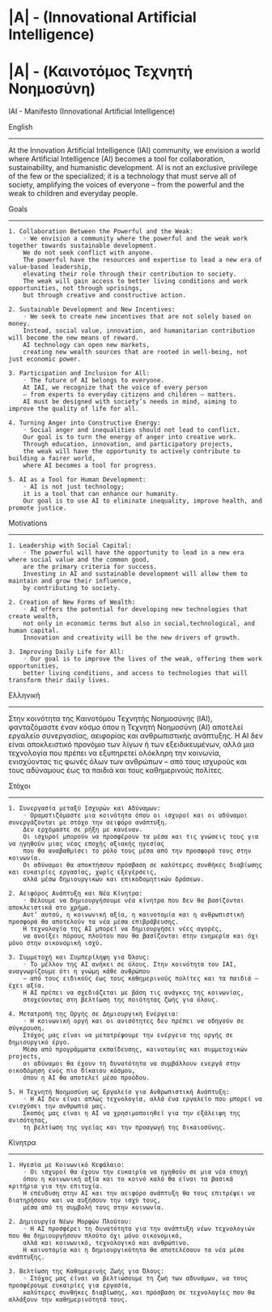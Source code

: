 # |A| - (Innovational Artificial Intelligence)
# |A| - (Καινοτόμος Τεχνητή Νοημοσύνη)

IAI - Manifesto (Innovational Artificial Intelligence)

English 
_______________________________________________________________________________________________________________________________________
At the Innovation Artificial Intelligence (IAI) community, 
we envision a world where Artificial Intelligence (AI) becomes a tool for collaboration, sustainability, and humanistic development. 
AI is not an exclusive privilege of the few or the specialized; 
it is a technology that must serve all of society, amplifying the voices of everyone 
– from the powerful and the weak to children and everyday people.

Goals 
__________________________________________________________________________________________________________________
    1. Collaboration Between the Powerful and the Weak:
        ◦ We envision a community where the powerful and the weak work together towards sustainable development. 
        We do not seek conflict with anyone. 
        The powerful have the resources and expertise to lead a new era of value-based leadership, 
        elevating their role through their contribution to society. 
        The weak will gain access to better living conditions and work opportunities, not through uprisings, 
        but through creative and constructive action.
        
    2. Sustainable Development and New Incentives:
        ◦ We seek to create new incentives that are not solely based on money. 
        Instead, social value, innovation, and humanitarian contribution will become the new means of reward. 
        AI technology can open new markets, 
        creating new wealth sources that are rooted in well-being, not just economic power.
        
    3. Participation and Inclusion for All:
        ◦ The future of AI belongs to everyone. 
        At IAI, we recognize that the voice of every person 
        – from experts to everyday citizens and children – matters. 
        AI must be designed with society’s needs in mind, aiming to improve the quality of life for all.
        
    4. Turning Anger into Constructive Energy:
        ◦ Social anger and inequalities should not lead to conflict. 
        Our goal is to turn the energy of anger into creative work. 
        Through education, innovation, and participatory projects, 
        the weak will have the opportunity to actively contribute to building a fairer world,
        where AI becomes a tool for progress.
        
    5. AI as a Tool for Human Development:
        ◦ AI is not just technology; 
        it is a tool that can enhance our humanity. 
        Our goal is to use AI to eliminate inequality, improve health, and promote justice.
        
Motivations 
___________________________________________________________________________________________________________________
    1. Leadership with Social Capital:
        ◦ The powerful will have the opportunity to lead in a new era where social value and the common good,
        are the primary criteria for success. 
        Investing in AI and sustainable development will allow them to maintain and grow their influence,
        by contributing to society.
        
    2. Creation of New Forms of Wealth:
        ◦ AI offers the potential for developing new technologies that create wealth,
        not only in economic terms but also in social,technological, and human capital. 
        Innovation and creativity will be the new drivers of growth.
        
    3. Improving Daily Life for All:
        ◦ Our goal is to improve the lives of the weak, offering them work opportunities, 
        better living conditions, and access to technologies that will transform their daily lives.



Ελληνική 
______________________________________________________________________________________________________________________________________
Στην κοινότητα της Καινοτόμου Τεχνητής Νοημοσύνης (IAI), 
φανταζόμαστε έναν κόσμο όπου η Τεχνητή Νοημοσύνη (AI) αποτελεί εργαλείο συνεργασίας, αειφορίας και ανθρωπιστικής ανάπτυξης. 
Η AI δεν είναι αποκλειστικό προνόμιο των λίγων ή των εξειδικευμένων, 
αλλά μια τεχνολογία που πρέπει να εξυπηρετεί ολόκληρη την κοινωνία, ενισχύοντας τις φωνές όλων των ανθρώπων 
– από τους ισχυρούς και τους αδύναμους έως τα παιδιά και τους καθημερινούς πολίτες.

Στόχοι 
__________________________________________________________________________________________________________________________
    1. Συνεργασία μεταξύ Ισχυρών και Αδύναμων:
        ◦ Οραματιζόμαστε μια κοινότητα όπου οι ισχυροί και οι αδύναμοι συνεργάζονται με στόχο την αειφόρο ανάπτυξη. 
        Δεν ερχόμαστε σε ρήξη με κανέναν. 
        Οι ισχυροί μπορούν να προσφέρουν τα μέσα και τις γνώσεις τους για να ηγηθούν μιας νέας εποχής αξιακής ηγεσίας
        που θα αναβαθμίσει το ρόλο τους μέσα από την προσφορά τους στην κοινωνία. 
        Οι αδύναμοι θα αποκτήσουν πρόσβαση σε καλύτερες συνθήκες διαβίωσης και ευκαιρίες εργασίας, χωρίς εξεγέρσεις, 
        αλλά μέσω δημιουργικών και επικοδομητικών δράσεων.
   
    2. Αειφόρος Ανάπτυξη και Νέα Κίνητρα:
        ◦ Θέλουμε να δημιουργήσουμε νέα κίνητρα που δεν θα βασίζονται αποκλειστικά στο χρήμα. 
        Αντ’ αυτού, η κοινωνική αξία, η καινοτομία και η ανθρωπιστική προσφορά θα αποτελούν τα νέα μέσα επιβράβευσης. 
        Η τεχνολογία της AI μπορεί να δημιουργήσει νέες αγορές, 
        να ανοίξει πόρους πλούτου που θα βασίζονται στην ευημερία και όχι μόνο στην οικονομική ισχύ.
   
    3. Συμμετοχή και Συμπερίληψη για Όλους:
        ◦ Το μέλλον της AI ανήκει σε όλους. Στην κοινότητα του IAI, αναγνωρίζουμε ότι η γνώμη κάθε ανθρώπου 
        – από τους ειδικούς έως τους καθημερινούς πολίτες και τα παιδιά – έχει αξία. 
        Η AI πρέπει να σχεδιάζεται με βάση τις ανάγκες της κοινωνίας, 
        στοχεύοντας στη βελτίωση της ποιότητας ζωής για όλους.
    
    4. Μετατροπή της Οργής σε Δημιουργική Ενέργεια:
        ◦ Η κοινωνική οργή και οι ανισότητες δεν πρέπει να οδηγούν σε σύγκρουση. 
        Στόχος μας είναι να μετατρέψουμε την ενέργεια της οργής σε δημιουργικό έργο. 
        Μέσα από προγράμματα εκπαίδευσης, καινοτομίας και συμμετοχικών projects, 
        οι αδύναμοι θα έχουν τη δυνατότητα να συμβάλλουν ενεργά στην οικοδόμηση ενός πιο δίκαιου κόσμου, 
        όπου η AI θα αποτελεί μέσο προόδου.
        
    5. Η Τεχνητή Νοημοσύνη ως Εργαλείο για Ανθρωπιστική Ανάπτυξη:
        ◦ Η AI δεν είναι απλώς τεχνολογία, αλλά ένα εργαλείο που μπορεί να ενισχύσει την ανθρωπιά μας. 
        Σκοπός μας είναι η AI να χρησιμοποιηθεί για την εξάλειψη της ανισότητας, 
        τη βελτίωση της υγείας και την προαγωγή της δικαιοσύνης.
        
Κίνητρα 
___________________________________________________________________________________________________________________________
    1. Ηγεσία με Κοινωνικό Κεφάλαιο:
        ◦ Οι ισχυροί θα έχουν την ευκαιρία να ηγηθούν σε μια νέα εποχή 
        όπου η κοινωνική αξία και το κοινό καλό θα είναι τα βασικά κριτήρια για την επιτυχία. 
        Η επένδυση στην AI και την αειφόρο ανάπτυξη θα τους επιτρέψει να διατηρήσουν και να αυξήσουν την ισχύ τους, 
        μέσα από τη συμβολή τους στην κοινωνία.
        
    2. Δημιουργία Νέων Μορφών Πλούτου:
        ◦ Η AI προσφέρει τη δυνατότητα για την ανάπτυξη νέων τεχνολογιών που θα δημιουργήσουν πλούτο όχι μόνο οικονομικό, 
        αλλά και κοινωνικό, τεχνολογικό και ανθρώπινο. 
        Η καινοτομία και η δημιουργικότητα θα αποτελέσουν τα νέα μέσα ανάπτυξης.
        
    3. Βελτίωση της Καθημερινής Ζωής για Όλους:
        ◦ Στόχος μας είναι να βελτιώσουμε τη ζωή των αδυνάμων, να τους προσφέρουμε ευκαιρίες για εργασία, 
        καλύτερες συνθήκες διαβίωσης, και πρόσβαση σε τεχνολογίες που θα αλλάξουν την καθημερινότητά τους.



